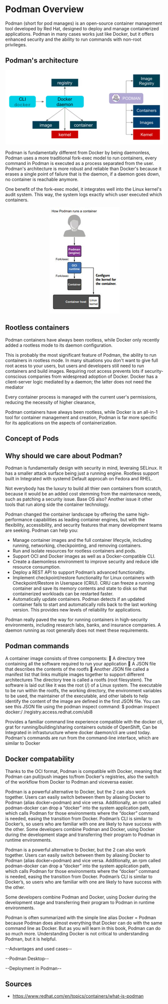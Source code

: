 # Podman Overview
Podman (short for pod manages) is an open-source container management tool developed by Red Hat, designed to deploy and manage containerized applications. Podman in many cases works just like Docker, but it offers enhanced security and the ability to run commands with non-root privileges.


## Podman's architecture
<p align="center">
  <img src="images/dockerAndPodman.png" alt="Esempio di immagine" />
</p>
Podman is fundamentally different from Docker by being daemonless, Podman uses a more traditional fork-exec model to run containers, every command in Podman is executed as a process separated from the user. 
Podman's architecture is more robust and reliable than Docker's because it erases a single point of failure that is the daemon, if a daemon goes down, no container is reachable anymore.

One benefit of the fork-exec model, it integrates well into the Linux kernel's audit system. This way, the system logs exactly which user executed which containers. 


<p align="center">
  <img src="images/daemonless.JPG" alt="Esempio di immagine" />
</p>


## Rootless containers

Podman containers have always been rootless, while Docker only recently added a rootless mode to its daemon configuration.

This is probably the most significant feature of Podman, the ability to run containers in rootless mode.
In many situations you don't want to give full root acess to your users, but users and developers still need to run containers and build images. Requiring root access prevents lots if security-conscious companies from widespread adoption of Docker.
Docker has a client-server logic mediated by a daemon; the latter does not need the mediator

Every container process is managed with the current user's permissions, reducing the necessity of higher clearance, 

Podman containers have always been rootless, while Docker is an all-in-1 tool for container management and creation, Podman is far more specific for its applications on the aspects of containerization.

## Concept of Pods

## Why should we care about Podman?  
Podman is fundamentally design with security in mind, leveraing SELinux.
It has a smaller attack surface being just a running engine.
Rootless support built in
Integrated with systemd
Default approcah on Fedora and RHEL.

Not everybody has the luxury to build all thier own containers from scratch, because it would be an added cost stemming from the maintenance needs, such as patching a security issue.
Base OS also?
Another issue it other tools that run along side the container technology.

Podman changed the container landscape by offering the same high-performance capabilities as leading container engines, but with the flexibility, accessibility, and security features that many development teams are seeking. Podman can help you:

 - Manage container images and the full container lifecycle, including running, networking, checkpointing, and removing containers.
 - Run and isolate resources for rootless containers and pods.
 - Support OCI and Docker images as well as a Docker-compatible CLI.
 - Create a daemonless environment to improve security and reduce idle resource consumption. 
 - Deploy a REST API to support Podman’s advanced functionality.
 - Implement checkpoint/restore functionality for Linux containers with Checkpoint/Restore in Userspace (CRIU). CRIU can freeze a running container and save its memory contents and state to disk so that containerized workloads can be restarted faster.
 - Automatically update containers. Podman detects if an updated container fails to start and automatically rolls back to the last working version. This provides new levels of reliability for applications. 


Podman really paved the way for running containers in high-security environments, including research labs, banks, and insurance companies. A daemon running as root generally does not meet these requirements.




## Podman commands
A container image consists of three components:
 A directory tree containing all the software required to run your application
 A JSON file that describes the contents of the rootfs
 Another JSON file called a manifest list that links multiple images together to
support different architectures
The directory tree is called a rootfs (root filesystem). The software is laid out like it was
the root (/) of a Linux system.
 The executable to be run within the rootfs, the working directory, the environment variables to be used, the maintainer of the executable, and other labels to help
identify the content of the image are defined in the first JSON file. You can see this
JSON file using the podman inspect command:
$ podman inspect docker:/ /registry.access.redhat.com/ubi8


Provides a familiar command line experience compatible with the docker cli, grat for running/building/sharing containers outside of OpenShift, Can be Integrated in infrasturucture where docker daemon/cli are used today.
Podman's commands are run from the  command-line interface, which are similar to Docker


## Docker compatability
Thanks to the OCI format, Podman is compatible with Docker, meaning that Podman can pull/push images to/from Docker's registries, also the switch of the workflow from Docker to Podman and viceversa easier.

Podman is a powerful alternative to Docker, but the 2 can also work together. Users can easily switch between them by aliasing Docker to Podman (alias docker=podman) and vice versa. Additionally, an rpm called podman-docker can drop a “docker” into the system application path, which calls Podman for those environments where the “docker” command is needed, easing the transition from Docker. Podman’s CLI is similar to Docker’s, so users who are familiar with one are likely to have success with the other.
Some developers combine Podman and Docker, using Docker during the development stage and transferring their program to Podman in runtime environments.

Podman is a powerful alternative to Docker, but the 2 can also work together. Users can easily switch between them by aliasing Docker to Podman (alias docker=podman) and vice versa. Additionally, an rpm called podman-docker can drop a “docker” into the system application path, which calls Podman for those environments where the “docker” command is needed, easing the transition from Docker. Podman’s CLI is similar to Docker’s, so users who are familiar with one are likely to have success with the other.

Some developers combine Podman and Docker, using Docker during the development stage and transferring their program to Podman in runtime environments.

Podman is
often summarized with the simple line alias Docker = Podman because Podman does almost everything that Docker can do with the same command line as Docker. But as
you will learn in this book, Podman can do so much more. Understanding Docker is
not critical to understanding Podman, but it is helpful.

--Advantages and used cases--


--Podman Desktop--

--Deployment in Podman--



## Sources
- https://www.redhat.com/en/topics/containers/what-is-podman
